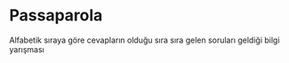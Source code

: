 # Passaparola
Alfabetik sıraya göre cevapların olduğu sıra sıra gelen soruları geldiği bilgi yarışması
